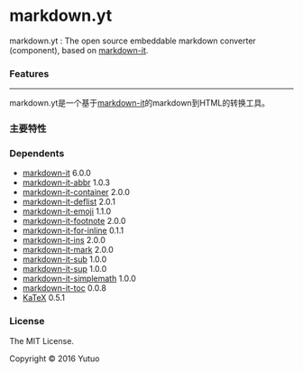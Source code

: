 # markdown.yt

markdown.yt : The open source embeddable markdown converter (component), based on [markdown-it](https://github.com/markdown-it/markdown-it).

### Features

-------------

markdown.yt是一个基于[markdown-it](https://github.com/markdown-it/markdown-it)的markdown到HTML的转换工具。

### 主要特性

### Dependents

* [markdown-it](https://github.com/markdown-it/markdown-it)  6.0.0
* [markdown-it-abbr](https://github.com/markdown-it/markdown-it-abbr) 1.0.3
* [markdown-it-container](https://github.com/markdown-it/markdown-it-container) 2.0.0
* [markdown-it-deflist](https://github.com/markdown-it/markdown-it-deflist) 2.0.1
* [markdown-it-emoji](https://github.com/markdown-it/markdown-it-emoji) 1.1.0
* [markdown-it-footnote](https://github.com/markdown-it/markdown-it-footnote) 2.0.0
* [markdown-it-for-inline](https://github.com/markdown-it/markdown-it-for-inline) 0.1.1
* [markdown-it-ins](https://github.com/markdown-it/markdown-it-ins) 2.0.0
* [markdown-it-mark](https://github.com/markdown-it/markdown-it-mark) 2.0.0
* [markdown-it-sub](https://github.com/markdown-it/markdown-it-sub) 1.0.0
* [markdown-it-sup](https://github.com/markdown-it/markdown-it-sup) 1.0.0
* [markdown-it-simplemath](https://github.com/adam-p/markdown-it-simplemath) 1.0.0
* [markdown-it-toc](https://github.com/tylerlong/markdown-it-toc) 0.0.8
* [KaTeX](https://github.com/Khan/KaTeX) 0.5.1
    


### License

The MIT License.

Copyright &copy; 2016 Yutuo
